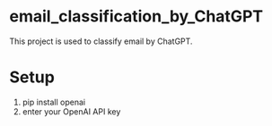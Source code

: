 # email_classification_by_ChatGPT
This project is used to classify email by ChatGPT.


# Setup
1. pip install openai
2. enter your OpenAI API key
